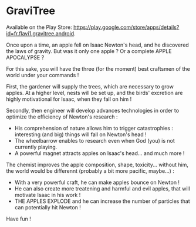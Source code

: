 # GraviTree

Available on the Play Store: https://play.google.com/store/apps/details?id=fr.flavi1.gravitree.android.

Once upon a time, an apple fell on Isaac Newton's head, and he discovered the laws of gravity. But was it only one apple ? Or a complete APPLE APOCALYPSE ?

For this sake, you will have the three (for the moment) best craftsmen of the world under your commands !


First, the gardener will supply the trees, which are necessary to grow apples. At a higher level, nests will be set up, and the birds' excretion are highly motivational for Isaac, when they fall on him !

Secondly, then engineer will develop advances technologies in order to optimize the efficiency of Newton's research :
- His comprehension of nature allows him to trigger catastrophies : interesting (and big) things will fall on Newton's head !
- The wheelbarrow enables to research even when God (you) is not currently playing.
- A powerful magnet attracts apples on Isaac's head... and much more !

The chemist improves the apple composition, shape, toxicity... without him, the world would be differennt (probably a bit more pacific, maybe...) :
- With a very powerful craft, he can make apples bounce on Newton !
- He can also create more treatening and harmful and evil apples, that will motivate Isaac in his work !
- THE APPLES EXPLODE and he can increase the number of particles that can potentially hit Newton !

Have fun !